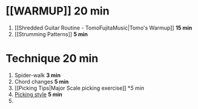 # [[WARMUP]] **20 min**
1. [[Shredded Guitar Routine - TomoFujitaMusic|Tomo's Warmup]] **15 min**
2. [[Strumming Patterns]] **5 min**
# Technique **20 min**
1. Spider-walk **3 min**
2. Chord changes **5 min**
3. [[Picking Tips|Major Scale picking exercise]] **5 min* 
4. [Picking style](https://troygrady.com/primer/) **5 min**
5. 

